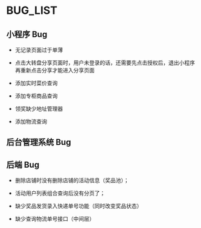 # BUG_LIST

## 小程序 Bug

- 无记录页面过于单薄

- 点击大转盘分享页面时，用户未登录的话，还需要先点击授权后，退出小程序再重新点击分享才能进入分享页面

- 添加实时菜价查询

- 添加专柜商品查询

- 领奖缺少地址管理器

- 添加物流查询

## 后台管理系统 Bug

## 后端 Bug

- 删除店铺时没有删除店铺的活动信息（奖品池）；

- 活动用户列表组合查询后没有分页了；

- 缺少奖品发货录入快递单号功能（同时改变奖品状态）

- 缺少查询物流单号接口（中间层）
